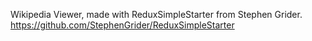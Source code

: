 Wikipedia Viewer, made with ReduxSimpleStarter from Stephen Grider. https://github.com/StephenGrider/ReduxSimpleStarter
